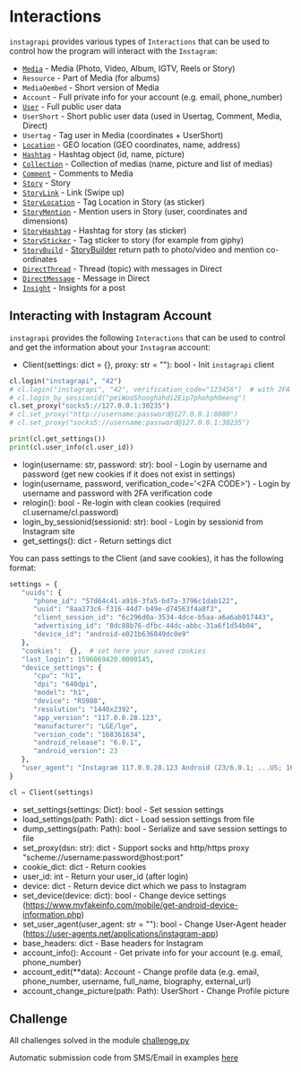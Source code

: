 # Interactions

`instagrapi` provides various types of `Interactions` that can be used to control how the program will interact with the `Instagram`:

* [`Media`](media.md) - Media (Photo, Video, Album, IGTV, Reels or Story)
* `Resource` - Part of Media (for albums)
* `MediaOembed` - Short version of Media
* `Account` - Full private info for your account (e.g. email, phone_number)
* [`User`](user.md) - Full public user data
* `UserShort` - Short public user data (used in Usertag, Comment, Media, Direct)
* `Usertag` - Tag user in Media (coordinates + UserShort)
* [`Location`](location.md) - GEO location (GEO coordinates, name, address)
* [`Hashtag`](hashtag.md) - Hashtag object (id, name, picture)
* [`Collection`](collection.md) - Collection of medias (name, picture and list of medias)
* [`Comment`](comment.md) - Comments to Media
* [`Story`](story.md) - Story
* [`StoryLink`](story.md) - Link (Swipe up)
* [`StoryLocation`](story.md) - Tag Location in Story (as sticker)
* [`StoryMention`](story.md) - Mention users in Story (user, coordinates and dimensions)
* [`StoryHashtag`](story.md) - Hashtag for story (as sticker)
* [`StorySticker`](story.md) - Tag sticker to story (for example from giphy)
* [`StoryBuild`](story.md) - [StoryBuilder](https://github.com/adw0rd/instagrapi/blob/master/instagrapi/story.py) return path to photo/video and mention co-ordinates
* [`DirectThread`](direct.md) - Thread (topic) with messages in Direct
* [`DirectMessage`](direct.md) - Message in Direct
* [`Insight`](insight.md) - Insights for a post

## Interacting with Instagram Account

`instagrapi` provides the following `Interactions` that can be used to control and get the information about your `Instagram` account:

* Client(settings: dict = {}, proxy: str = ""): bool - Init `instagrapi` client
  
``` python
cl.login("instagrapi", "42")
# cl.login("instagrapi", "42", verification_code="123456")  # with 2FA verification_code
# cl.login_by_sessionid("peiWooShooghahdi2Eip7phohph0eeng")
cl.set_proxy("socks5://127.0.0.1:30235")
# cl.set_proxy("http://username:password@127.0.0.1:8080")
# cl.set_proxy("socks5://username:password@127.0.0.1:30235")

print(cl.get_settings())
print(cl.user_info(cl.user_id))
```

* login(username: str, password: str): bool - Login by username and password (get new cookies if it does not exist in settings)
* login(username, password, verification_code='<2FA CODE>') - Login by username and password with 2FA verification code
* relogin(): bool - Re-login with clean cookies (required cl.username/cl.password)
* login_by_sessionid(sessionid: str): bool - Login by sessionid from Instagram site
* get_settings(): dict - Return settings dict

You can pass settings to the Client (and save cookies), it has the following format:

```python
settings = {
   "uuids": {
      "phone_id": "57d64c41-a916-3fa5-bd7a-3796c1dab122",
      "uuid": "8aa373c6-f316-44d7-b49e-d74563f4a8f3",
      "client_session_id": "6c296d0a-3534-4dce-b5aa-a6a6ab017443",
      "advertising_id": "8dc88b76-dfbc-44dc-abbc-31a6f1d54b04",
      "device_id": "android-e021b636049dc0e9"
   },
   "cookies":  {},  # set here your saved cookies
   "last_login": 1596069420.0000145,
   "device_settings": {
      "cpu": "h1",
      "dpi": "640dpi",
      "model": "h1",
      "device": "RS988",
      "resolution": "1440x2392",
      "app_version": "117.0.0.28.123",
      "manufacturer": "LGE/lge",
      "version_code": "168361634",
      "android_release": "6.0.1",
      "android_version": 23
   },
   "user_agent": "Instagram 117.0.0.28.123 Android (23/6.0.1; ...US; 168361634)"
}

cl = Client(settings)
```

* set_settings(settings: Dict): bool - Set session settings
* load_settings(path: Path): dict - Load session settings from file
* dump_settings(path: Path): bool - Serialize and save session settings to file
* set_proxy(dsn: str): dict - Support socks and http/https proxy "scheme://username:password@host:port"
* cookie_dict: dict - Return cookies
* user_id: int - Return your user_id (after login)
* device: dict - Return device dict which we pass to Instagram
* set_device(device: dict): bool - Change device settings (https://www.myfakeinfo.com/mobile/get-android-device-information.php)
* set_user_agent(user_agent: str = ""): bool - Change User-Agent header (https://user-agents.net/applications/instagram-app)
* base_headers: dict - Base headers for Instagram
* account_info(): Account - Get private info for your account (e.g. email, phone_number)
* account_edit(\*\*data): Account - Change profile data (e.g. email, phone_number, username, full_name, biography, external_url)
* account_change_picture(path: Path): UserShort - Change Profile picture

## Challenge

All challenges solved in the module [challenge.py](https://github.com/adw0rd/instagrapi/blob/master/instagrapi/mixins/challenge.py)

Automatic submission code from SMS/Email in examples [here](https://github.com/adw0rd/instagrapi/blob/master/examples/challenge_resolvers.py)
